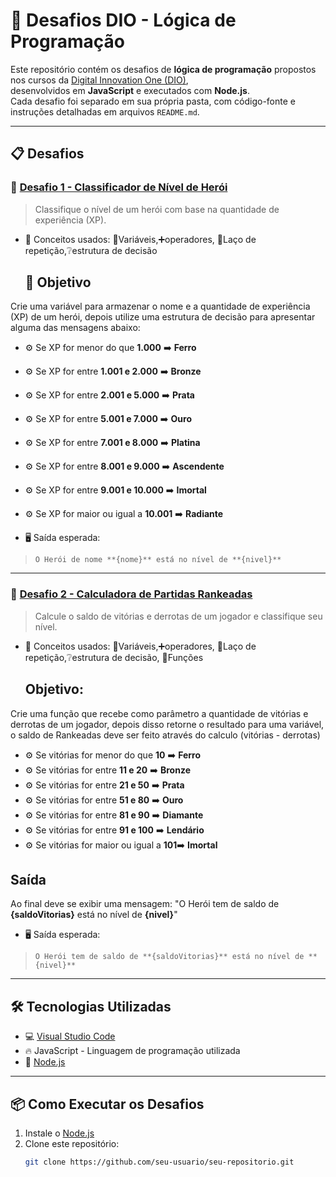 # 🚀 Desafios DIO - Lógica de Programação

Este repositório contém os desafios de **lógica de programação** propostos nos cursos da [Digital Innovation One (DIO)](https://www.dio.me/),<br>
desenvolvidos em **JavaScript** e executados com **Node.js**.  
Cada desafio foi separado em sua própria pasta, com código-fonte e instruções detalhadas em arquivos `README.md`.

---

## 📋 Desafios

### 🥇 [Desafio 1 - Classificador de Nível de Herói](./desafio-1)
> Classifique o nível de um herói com base na quantidade de experiência (XP).
- 🧠 Conceitos usados: 📝Variáveis,➕operadores, 🔄Laço de repetição,❔estrutura de decisão
  ## 🎯 Objetivo

Crie uma variável para armazenar o nome e a quantidade de experiência (XP) de um herói, depois utilize uma estrutura de decisão para apresentar alguma das mensagens abaixo:

- ⚙️ Se XP for menor do que **1.000** ➡️ **Ferro**
- ⚙️ Se XP for entre **1.001 e 2.000** ➡️ **Bronze**
- ⚙️ Se XP for entre **2.001 e 5.000** ➡️ **Prata**
- ⚙️ Se XP for entre **5.001 e 7.000** ➡️ **Ouro**
- ⚙️ Se XP for entre **7.001 e 8.000** ➡️ **Platina**
- ⚙️ Se XP for entre **8.001 e 9.000** ➡️ **Ascendente**
- ⚙️ Se XP for entre **9.001 e 10.000** ➡️ **Imortal**
- ⚙️ Se XP for maior ou igual a **10.001** ➡️ **Radiante**

- 🖥️ Saída esperada:
> `O Herói de nome **{nome}** está no nível de **{nivel}**`

---
### 🥈 [Desafio 2 - Calculadora de Partidas Rankeadas](./desafio-2)
> Calcule o saldo de vitórias e derrotas de um jogador e classifique seu nível.
- 🧠 Conceitos usados: 📝Variáveis,➕operadores, 🔄Laço de repetição,❔estrutura de decisão, 🔧Funções
  ## Objetivo:

Crie uma função que recebe como parâmetro a quantidade de vitórias e derrotas de um jogador,
depois disso retorne o resultado para uma variável, o saldo de Rankeadas deve ser feito através do calculo (vitórias - derrotas)

- ⚙️ Se vitórias for menor do que **10** ➡️ **Ferro**
- ⚙️ Se vitórias for entre **11 e 20**  ➡️ **Bronze**
- ⚙️ Se vitórias for entre **21 e 50** ➡️ **Prata**
- ⚙️ Se vitórias for entre **51 e 80** ➡️ **Ouro**
- ⚙️ Se vitórias for entre **81 e 90** ➡️ **Diamante**
- ⚙️ Se vitórias for entre **91 e 100** ➡️ **Lendário**
- ⚙️ Se vitórias for maior ou igual a **101**➡️ **Imortal**

## Saída

Ao final deve se exibir uma mensagem:
"O Herói tem de saldo de **{saldoVitorias}** está no nível de **{nivel}**"
 
- 🖥️ Saída esperada:
> `O Herói tem de saldo de **{saldoVitorias}** está no nível de **{nivel}**`

---
## 🛠️ Tecnologias Utilizadas

- 💻 [Visual Studio Code](https://code.visualstudio.com/)
- 🔥 JavaScript - Linguagem de programação utilizada
- 🚀 [Node.js](https://nodejs.org/)

---

## 📦 Como Executar os Desafios

1. Instale o [Node.js](https://nodejs.org/)
2. Clone este repositório:
   ```bash
   git clone https://github.com/seu-usuario/seu-repositorio.git





